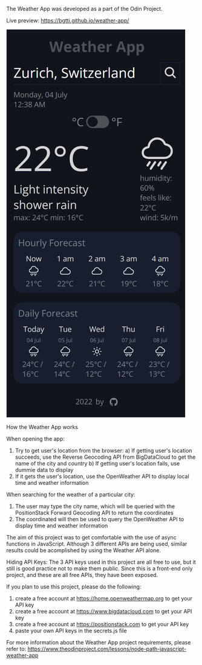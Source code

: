 The Weather App was developed as a part of the Odin Project.

Live preview: https://bgtti.github.io/weather-app/

![Preview of app](/weatherAppPreview.png)

How the Weather App works

When opening the app:

1. Try to get user's location from the browser:
   a) If getting user's location succeeds, use the Reverse Geocoding API from BigDataCloud to get the name of the city and country
   b) If getting user's location fails, use dummie data to display
2. If it gets the user's location, use the OpenWeather API to display local time and weather information

When searching for the weather of a particular city:

1. The user may type the city name, which will be queried with the PositionStack Forward Geocoding API to return the coordinates
2. The coordinated will then be used to query the OpenWeather API to display time and weather information

The aim of this project was to get comfortable with the use of async functions in JavaScript.
Although 3 different APIs are being used, similar results could be acomplished by using the Weather API alone.

Hiding API Keys:
The 3 API keys used in this project are all free to use, but it still is good practice not to make them public.
Since this is a front-end only project, and these are all free APIs, they have been exposed.

If you plan to use this project, please do the following:

1. create a free account at https://home.openweathermap.org to get your API key
2. create a free account at https://www.bigdatacloud.com to get your API key
3. create a free account at https://positionstack.com to get your API key
4. paste your own API keys in the secrets.js file

For more information about the Weather App project requirements, please refer to: https://www.theodinproject.com/lessons/node-path-javascript-weather-app
